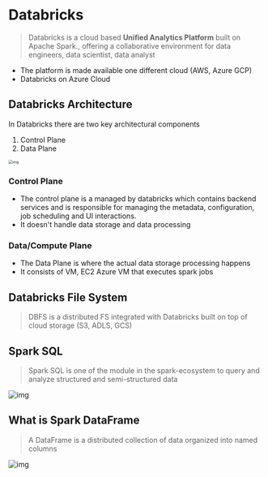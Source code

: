 # Databricks

> Databricks is a cloud based **Unified Analytics Platform** built on Apache Spark., offering a collaborative environment for data engineers, data scientist, data analyst 

* The platform is made available one different cloud (AWS, Azure GCP)
* Databricks on Azure Cloud

## Databricks Architecture

In Databricks there are two key architectural components

1. Control Plane
2. Data Plane

<img src="https://lh7-rt.googleusercontent.com/docsz/AD_4nXcAGI3HBgCmetgjcPa6jPyJBBUEVr-RaZ5Ul_9ZwDq9n9miQtDlWBagdDWmIDc9L8N1LnZJjSQBHy7cZOc8t7JXUa3pwakwGXmftqQfPXQ0Gs3XCQ8h_7KsxYtP6LIdxSacC1FLbA?key=lx7WpgU5g4eSWZLWc9-UF4Tt" alt="img" style="zoom:50%;" />

### Control Plane

* The control plane is a managed by databricks which contains backend services and is responsible for managing the metadata, configuration, job scheduling and UI interactions.
* It doesn't handle data storage and data processing

### Data/Compute Plane

* The Data Plane is where the actual data storage processing happens
* It consists of VM, EC2 Azure VM that executes spark jobs



## Databricks File System

> DBFS is a distributed FS integrated with Databricks built on top of cloud storage (S3, ADLS, GCS)

## Spark SQL

> Spark SQL is one of the module in the spark-ecosystem to query and analyze structured and semi-structured data

![img](https://lh7-rt.googleusercontent.com/docsz/AD_4nXe7J3zt97b2ylZa0gz8shi5RXRw5JCRXjSKOQ2p6sgPaIuucuW5iXw6hyjZzSftkDWSbvXvl6j_YBuv2WDzrTNfWcOiab1PyNCFNNQGJ-rjmJtbAoFQzgPl1iUi9qj_AoS96rHDuem0aJ-I2D9jV2ooL9w?key=yGW25KMloT80Lch6YWjT9A)



## What is Spark DataFrame

> A DataFrame is a distributed collection of data organized into named columns

![img](https://lh7-rt.googleusercontent.com/docsz/AD_4nXdmBS5QHTeATYDadjV098ffFoeb1WDoJr-OFzx3XID0l0QlR5YiUQAPcNEiUj9wqYHm4LkzOIQyilWyb3FEwXjMjARart8cCr_F2QW9tQuSATx2QRCGzIDAOeRpVmcqKRt2csid4nxmS_FJDaYeetX8-6c0?key=yGW25KMloT80Lch6YWjT9A)

















